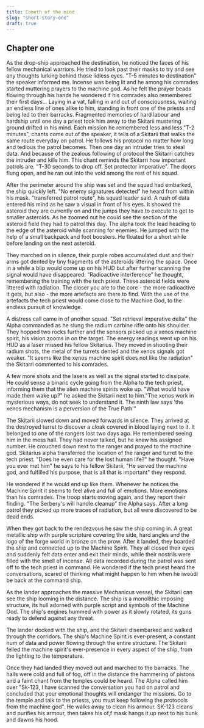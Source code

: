 ```yaml
---
title: Cometh of the mind
slug: "short-story-one"
draft: true
---
```


## Chapter one

As the drop-ship approached the destination, he noticed the faces of his fellow mechanical warriors. He tried to look past their masks to try and see any thoughts lurking behind those lidless eyes. "T-5 minutes to destination" the speaker informed me.
Incense was being lit and he among his comrades started muttering prayers to the machine god.
As he felt the prayer beads flowing through his hands he wondered if his comrades also remembered their first days…
Laying in a vat, falling in and out of consciousness, waiting an endless line of ones alike to him, standing in front one of the priests and being led to their barracks.
Fragmented memories of hard labour and hardship until one day a priest took him away to the Skitarii mustering ground drifted in his mind.
Each mission he remembered less and less."T-2 minutes", chants come out of the speaker, it tells of a Skitarii that walks the same route everyday on patrol. He follows his protocol no matter how long and tedious the patrol becomes. Then one day an intruder tries to steal data. And because of the zealous following of protocol the Skitarri catches the intruder and kills him. This chant reminds the Skitarri how important patrols are.
"T-30 seconds to drop off. Set protector imperative".
The doors flung open, and he ran out into the void among the rest of his squad.

After the perimeter around the ship was set and the squad had embarked, the ship quickly left. "No enemy signatures detected" he heard from within his mask.
"transferred patrol route", his squad leader said. A rush of data entered his mind as he saw a visual in front of his eyes.
It showed the asteroid they are currently on and the jumps they have to execute to get to smaller asteroids.
As he zoomed out he could see the section of the asteroid field they had to patrol this day. The alpha took the lead heading to the edge of the asteroid while scanning for enemies.
He jumped with the help of a small backpack and foot boosters. He floated for a short while before landing on the next asteroid.

They marched on in silence, their purple robes accumulated dust and their arms got dented by tiny fragments of the asteroids littering the space.
Once in a while a blip would come up on his HUD but after further scanning the signal would have disappeared. “Radioactive interference” he thought, remembering the training with the tech priest. These asteroid fields were littered with radiation. The closer you are to the core - the more radioactive it gets, but also - the more artefacts are there to find. With the use of the artefacts the tech priest would come close to the Machine God, to the endless pursuit of knowledge.

A distress call came in of another squad. "Set retrieval imperative delta"  the Alpha commanded as he slung the radium carbine rifle onto his shoulder.
They hopped two rocks further and the sensors picked up a xenos machine spirit, his vision zooms in on the target. The energy readings went up on his HUD as a laser missed his fellow Skitarius.
They moved in shooting their radium shots, the metal of the turrets dented and the xenos signals got weaker. "It seems like the xenos machine spirit does not like the radiation" the Skitarri commented to his comrades.

A few more shots and the lasers as well as the signal started to dissipate. He could sense a binaric cycle going from the Alpha to the tech priest, informing them that the alien machine spirits woke up.
"What would have made them wake up?" he asked the Skitarii next to him."The xenos work in mysterious ways, do not seek to understand it. The ninth law says 'the xenos mechanism is a perversion of the True Path'"

The Skitarii slowed down and moved forwards in silence. They arrived at the destroyed turret to discover a cloak covered in blood laying next to it.
It belonged to one of the rangers lost two days ago. He remembered seeing him in the mess hall. They had never talked, but he knew his assigned number.
He crouched down next to the ranger and prayed to the machine god. Skitarius alpha transferred the location of the ranger and turret to the tech priest.
"Does he even care for the lost human life?" he thought. "Have you ever met him" he says to his fellow Skitarii, "He served the machine god, and fulfilled his purpose,
that is all that is important" they respond.

He wondered if he would end up like them. Whenever he notices the Machine Spirit it seems to feel alive and full of emotions. More emotions than his comrades.
The troop starts moving again, and they report their finding. "The Serbery's will handle cleanup" the Alpha says. After a long patrol they picked up more traces of radiation,
but all were discovered to be dead ends.

When they got back to the rendezvous he saw the ship coming in. A great metallic ship with purple scripture covering the side, hard angles and the logo of the forge world in bronze on the prow.
After it landed, they boarded the ship and connected up to the Machine Spirit. They all closed their eyes and suddenly felt data enter and exit their minds, while their nostrils were filled with the smell of incense.
All data recorded during the patrol was sent off to the tech priest in command. He wondered if the tech priest heard the conversations, scared of thinking what might happen to him when he iwoudl be back at the command ship.

As the lander approaches the massive Mechanicus vessel, the Skitarii can see the ship looming in the distance. The ship is a monolithic imposing structure, its hull adorned with purple script and symbols of the Machine God.
The ship's engines hummed with power as it slowly rotated, its guns ready to defend against any threat.

The lander docked with the ship, and the Skitarii disembarked and walked through the corridors. The ship's Machine Spirit is ever-present, a constant hum of data and power flowing through the entire structure.
The Skitarii felled the machine spirit's ever-presence in every aspect of the ship, from the lighting to the temperature.

Once they had landed they moved out and marched to the barracks. The halls were cold and full of fog, off in the distance the hammering of pistons and a faint chant from the temples could be heard.
The Alpha called him over "Sk-123, I have scanned the conversation you had on patrol and concluded that your emotional thoughts will endanger the missions.
Go to the temple and talk to the priests, you must keep following the protocols from the machine god". He walks away to clean his armour.
SK-123 cleans and purifies his armour, then takes his of,f mask hangs it up next to his bunk and dawns his hood.

